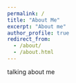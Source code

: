 ```yaml
---
permalink: /
title: "About Me"
excerpt: "About me"
author_profile: true
redirect_from: 
  - /about/
  - /about.html
---
```


talking about me
